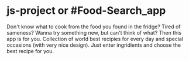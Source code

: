 # js-project or #Food-Search_app
Don't know what to cook from the food you found in the fridge?
Tired of sameness?
Wanna try something new, but can't think of what?
Then this app is for you. 
Collection of world best recipies for every day and special occasions (with very nice design). Just enter ingridients and choose the best recipe for you.  



